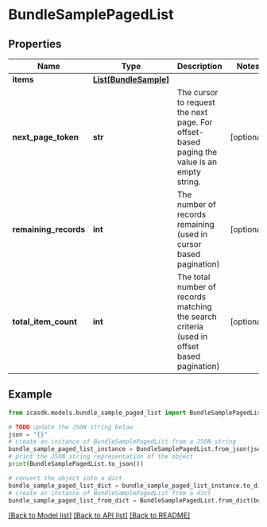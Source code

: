 # BundleSamplePagedList


## Properties

Name | Type | Description | Notes
------------ | ------------- | ------------- | -------------
**items** | [**List[BundleSample]**](BundleSample.md) |  | 
**next_page_token** | **str** | The cursor to request the next page. For offset-based paging the value is an empty string. | [optional] 
**remaining_records** | **int** | The number of records remaining (used in cursor based pagination) | [optional] 
**total_item_count** | **int** | The total number of records matching the search criteria (used in offset based pagination) | [optional] 

## Example

```python
from icasdk.models.bundle_sample_paged_list import BundleSamplePagedList

# TODO update the JSON string below
json = "{}"
# create an instance of BundleSamplePagedList from a JSON string
bundle_sample_paged_list_instance = BundleSamplePagedList.from_json(json)
# print the JSON string representation of the object
print(BundleSamplePagedList.to_json())

# convert the object into a dict
bundle_sample_paged_list_dict = bundle_sample_paged_list_instance.to_dict()
# create an instance of BundleSamplePagedList from a dict
bundle_sample_paged_list_from_dict = BundleSamplePagedList.from_dict(bundle_sample_paged_list_dict)
```
[[Back to Model list]](../README.md#documentation-for-models) [[Back to API list]](../README.md#documentation-for-api-endpoints) [[Back to README]](../README.md)


